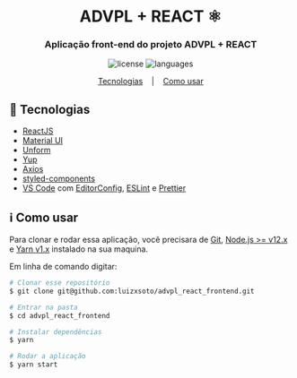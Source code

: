 <div align="center">

# ADVPL + REACT ⚛

### Aplicação front-end do projeto ADVPL + REACT

![license](https://img.shields.io/github/license/luizxsoto/advpl_react_frontend 'license')
![languages](https://img.shields.io/github/languages/count/luizxsoto/advpl_react_frontend 'languages')

[Tecnologias](#rocket-tecnologias)
&nbsp;&nbsp;&nbsp;|&nbsp;&nbsp;&nbsp;
[Como usar](#information_source-como-usar)

</div>

## :rocket: Tecnologias

- [ReactJS](https://reactjs.org/)
- [Material UI](https://material-ui.com/pt/)
- [Unform](https://unform.dev/)
- [Yup](https://github.com/jquense/yup)
- [Axios](https://github.com/axios/axios)
- [styled-components](https://www.styled-components.com/)
- [VS Code][vc] com [EditorConfig][vceditconfig], [ESLint][vceslint] e [Prettier][vcprettier]

## :information_source: Como usar

Para clonar e rodar essa aplicação, você precisara de [Git](https://git-scm.com), [Node.js >= v12.x][nodejs] e [Yarn v1.x][yarn] instalado na sua maquina.

Em linha de comando digitar:

```bash
# Clonar esse repositório
$ git clone git@github.com:luizxsoto/advpl_react_frontend.git

# Entrar na pasta
$ cd advpl_react_frontend

# Instalar dependências
$ yarn

# Rodar a aplicação
$ yarn start
```

[nodejs]: https://nodejs.org/
[yarn]: https://yarnpkg.com/
[vc]: https://code.visualstudio.com/
[vceditconfig]: https://marketplace.visualstudio.com/items?itemName=EditorConfig.EditorConfig
[vceslint]: https://marketplace.visualstudio.com/items?itemName=dbaeumer.vscode-eslint
[vcprettier]: https://marketplace.visualstudio.com/items?itemName=esbenp.prettier-vscode
